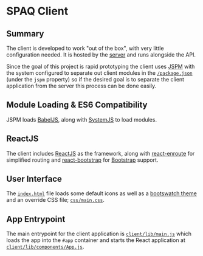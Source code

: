 # SPAQ Client

## Summary

The client is developed to work "out of the box", with very little configuration needed. It is hosted by the [server](/server) and runs alongside the API.

Since the goal of this project is rapid prototyping the client uses [JSPM](http://jspm.io) with the system configured to separate out client modules in the [`/package.json`](/package.json) (under the `jspm` property) so if the desired goal is to separate the client application from the server this process can be done easily.

## Module Loading & ES6 Compatibility

JSPM loads [BabelJS](https://babeljs.io/), along with [SystemJS](https://github.com/systemjs/systemjs) to load modules.

## ReactJS
The client includes [ReactJS](https://facebook.github.io/react/) as the framework, along with [react-enroute](https://github.com/tj/react-enroute) for simplified routing and [react-bootstrap](https://react-bootstrap.github.io/) for [Bootstrap](http://getbootstrap.com/) support.

## User Interface

The [`index.html`](/client/index.html) file loads some default icons as well as a [bootswatch theme](https://www.bootstrapcdn.com/bootswatch/) and an override CSS file; [`css/main.css`](/client/css/main.css).

## App Entrypoint

The main entrypoint for the client application is [`client/lib/main.js`](/client/lib/main.js) which loads the app into the `#app` container and starts the React application at [`client/lib/components/App.js`](/client/lib/components/App.js).